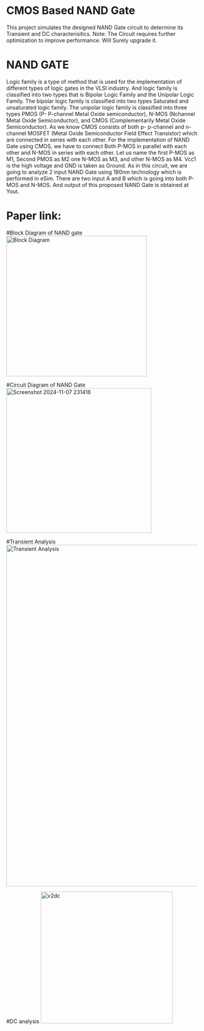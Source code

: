 # CMOS Based NAND Gate
This project simulates the designed NAND Gate circuit to determine its Transient and DC characterisitics.
Note: The Circuit requires further optimization to improve performance. Will Surely upgrade it.

# NAND GATE 
Logic family is a type of method that is used for the implementation of different types of logic gates in the VLSI industry. And logic family is classified into two types that is Bipolar Logic Family and the Unipolar Logic Family. The bipolar logic family is classified into two types Saturated and unsaturated logic family. The unipolar logic family is classified into three types PMOS (P- P-channel Metal Oxide semiconductor), N-MOS (Nchannel Metal Oxide Semiconductor), and CMOS 
(Complementarily Metal Oxide Semiconductor). As we know CMOS consists of both p- p-channel and n-channel MOSFET (Metal Oxide Semiconductor Field Effect Transistor) which are connected in series with each other. For the implementation of NAND Gate using CMOS, we have to connect Both P-MOS in parallel with each other and N-MOS in series with each other. Let us name the first P-MOS as M1, Second PMOS as M2 one N-MOS as M3, and other N-MOS as M4. Vcc1 is the high voltage and GND is taken as Ground. As in this circuit, we are going to analyze 2 input NAND Gate using 180nm technology which is performed in eSim. There are two input A and B which is going into both P-MOS and N-MOS. And output of this proposed NAND Gate is obtained at Yout.

# Paper link: 

#Block Diagram of NAND gate
<img width="370" alt="Block Diagram" src="https://github.com/user-attachments/assets/7d12a378-a421-49a9-9d3b-fa4a41beb183">


#Circuit Diagram of NAND Gate
<img width="382" alt="Screenshot 2024-11-07 231416" src="https://github.com/user-attachments/assets/eb93eeae-2992-4725-a0cc-f190050bfecf">

#Transient Analysis
<img width="900" alt="Transient Analysis" src="https://github.com/user-attachments/assets/78b57246-25d1-41c5-935d-e35d237c8f04">


#DC analysis
<img width="347" alt="v2dc" src="https://github.com/user-attachments/assets/8994980a-c439-499a-a192-5f41132b34dc">









